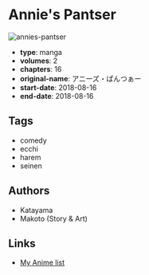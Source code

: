 # Annie's Pantser

![annies-pantser](https://cdn.myanimelist.net/images/manga/2/245688.jpg)

-   **type**: manga
-   **volumes**: 2
-   **chapters**: 16
-   **original-name**: アニーズ・ぱんつぁー
-   **start-date**: 2018-08-16
-   **end-date**: 2018-08-16

## Tags

-   comedy
-   ecchi
-   harem
-   seinen

## Authors

-   Katayama
-   Makoto (Story & Art)

## Links

-   [My Anime list](https://myanimelist.net/manga/137184/Annies_Pantser)
